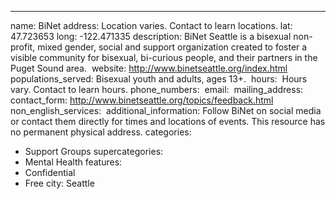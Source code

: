 ---
name: BiNet
address: Location varies. Contact to learn locations.
lat: 47.723653
long: -122.471335
description: BiNet Seattle is a bisexual non-profit, mixed gender, social and support organization created to foster a visible community for bisexual, bi-curious people, and their partners in the Puget Sound area.
 website: http://www.binetseattle.org/index.html
 populations_served: Bisexual youth and adults, ages 13+.
 hours:  Hours vary. Contact to learn hours.
phone_numbers:
 email:  
mailing_address:
contact_form: <http://www.binetseattle.org/topics/feedback.html>
non_english_services: 
additional_information: Follow BiNet on social media or contact them directly for times and locations of events. This resource has no permanent physical address.
categories:
  - Support Groups
supercategories:
  - Mental Health
features:
  - Confidential
  - Free
city: Seattle
  
